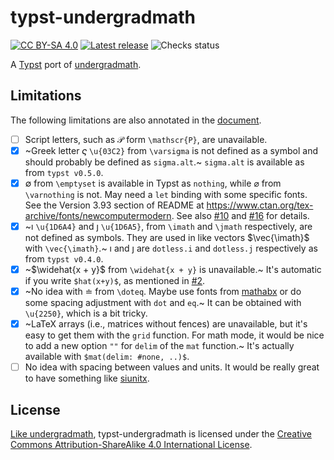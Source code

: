 # typst-undergradmath
[![CC BY-SA 4.0](https://badgers.space/github/license/johanvx/typst-undergradmath)][cc-by-sa]
[![Latest release](https://badgers.space/github/release/johanvx/typst-undergradmath)][latest-release]
![Checks status](https://badgers.space/github/checks/johanvx/typst-undergradmath)

A [Typst] port of [undergradmath].

## Limitations
The following limitations are also annotated in the [document][latest-release].

- [ ] Script letters, such as $\mathscr{P}$ form `\mathscr{P}`, are unavailable.
- [x] ~Greek letter $\varsigma$ `\u{03C2}` from `\varsigma` is not defined as a symbol and should probably be defined as `sigma.alt`.~
      `sigma.alt` is available as from `typst v0.5.0`.
- [x] $\emptyset$ from `\emptyset` is available in Typst as `nothing`, while $\varnothing$ from `\varnothing` is not.
      May need a `let` binding with some specific fonts.
      See the Version 3.93 section of README at https://www.ctan.org/tex-archive/fonts/newcomputermodern.
      See also [#10] and [#16] for details.
- [x] ~$\imath$ `\u{1D6A4}` and $\jmath$ `\u{1D6A5}`, from `\imath` and `\jmath` respectively, are not defined as symbols.
      They are used in like vectors $\vec{\imath}$ with `\vec{\imath}`.~
      $\imath$ and $\jmath$ are `dotless.i` and `dotless.j` respectively as from `typst v0.4.0`.
- [x] ~$\widehat{x + y}$ from `\widehat{x + y}` is unavailable.~ It's automatic if you write `$hat(x+y)$`, as mentioned in [#2].
- [x] ~No idea with $\doteq$ from `\doteq`.
      Maybe use fonts from [mathabx] or do some spacing adjustment with `dot` and `eq`.~
      It can be obtained with `\u{2250}`, which is a bit tricky.
- [x] ~LaTeX arrays (i.e., matrices without fences) are unavailable, but it's easy to get them with the `grid` function.
      For math mode, it would be nice to add a new option `""` for `delim` of the `mat` function.~
      It's actually available with `$mat(delim: #none, ..)$`.
- [ ] No idea with spacing between values and units. It would be really great to have something like [siunitx].

## License
[Like undergradmath], typst-undergradmath is licensed under the [Creative Commons Attribution-ShareAlike 4.0 International License][cc-by-sa].

<!-- Links -->

[#2]: https://github.com/johanvx/typst-undergradmath/issues/2
[#10]: https://github.com/johanvx/typst-undergradmath/issues/10
[#16]: https://github.com/johanvx/typst-undergradmath/pull/16
[cc-by-sa]: http://creativecommons.org/licenses/by-sa/4.0/
[latest-release]: https://github.com/johanvx/typst-undergradmath/releases/latest
[Like undergradmath]: https://gitlab.com/jim.hefferon/undergradmath/-/blob/5b19eff74454f7c71664f85e8042d7b30fcf9cfb/LICENSE
[mathabx]: https://www.ctan.org/tex-archive/fonts/mathabx
[siunitx]: https://www.ctan.org/pkg/siunitx
[Typst]: https://github.com/typst/typst
[undergradmath]: https://gitlab.com/jim.hefferon/undergradmath

